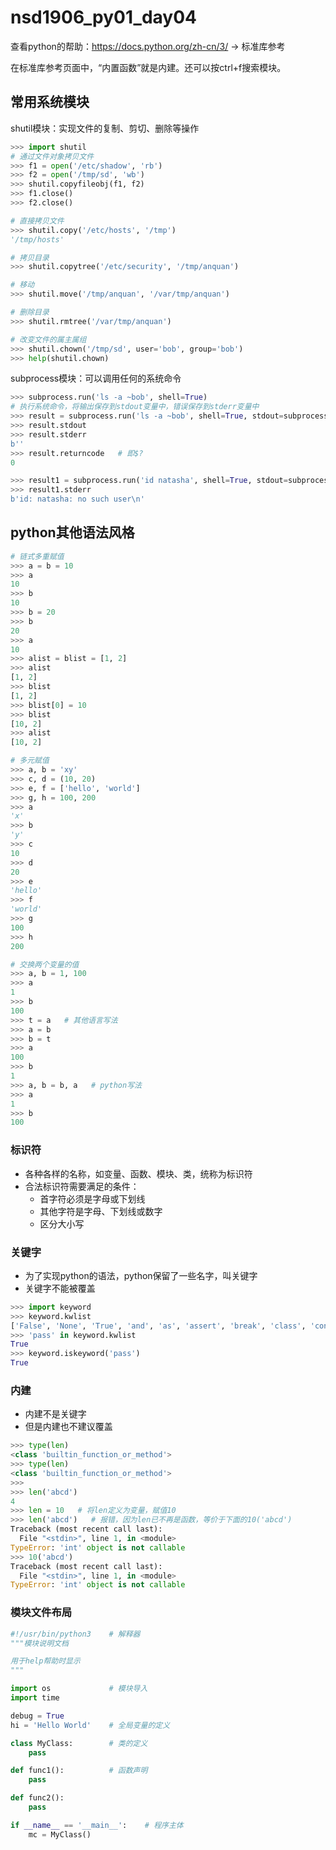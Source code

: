 # nsd1906_py01_day04

查看python的帮助：https://docs.python.org/zh-cn/3/ -> 标准库参考

在标准库参考页面中，“内置函数”就是内建。还可以按ctrl+f搜索模块。

## 常用系统模块

shutil模块：实现文件的复制、剪切、删除等操作

```python
>>> import shutil
# 通过文件对象拷贝文件
>>> f1 = open('/etc/shadow', 'rb')
>>> f2 = open('/tmp/sd', 'wb')
>>> shutil.copyfileobj(f1, f2)
>>> f1.close()
>>> f2.close()

# 直接拷贝文件
>>> shutil.copy('/etc/hosts', '/tmp')
'/tmp/hosts'

# 拷贝目录
>>> shutil.copytree('/etc/security', '/tmp/anquan')

# 移动
>>> shutil.move('/tmp/anquan', '/var/tmp/anquan')

# 删除目录
>>> shutil.rmtree('/var/tmp/anquan')

# 改变文件的属主属组
>>> shutil.chown('/tmp/sd', user='bob', group='bob')
>>> help(shutil.chown)
```

subprocess模块：可以调用任何的系统命令

```python
>>> subprocess.run('ls -a ~bob', shell=True)
# 执行系统命令，将输出保存到stdout变量中，错误保存到stderr变量中
>>> result = subprocess.run('ls -a ~bob', shell=True, stdout=subprocess.PIPE, stderr=subprocess.PIPE)
>>> result.stdout
>>> result.stderr
b''
>>> result.returncode   # 即$?
0

>>> result1 = subprocess.run('id natasha', shell=True, stdout=subprocess.PIPE, stderr=subprocess.PIPE)
>>> result1.stderr
b'id: natasha: no such user\n'
```

## python其他语法风格

```python
# 链式多重赋值
>>> a = b = 10
>>> a
10
>>> b
10
>>> b = 20
>>> b
20
>>> a
10
>>> alist = blist = [1, 2]
>>> alist
[1, 2]
>>> blist
[1, 2]
>>> blist[0] = 10
>>> blist
[10, 2]
>>> alist
[10, 2]

# 多元赋值
>>> a, b = 'xy'
>>> c, d = (10, 20)
>>> e, f = ['hello', 'world']
>>> g, h = 100, 200
>>> a
'x'
>>> b
'y'
>>> c
10
>>> d
20
>>> e
'hello'
>>> f
'world'
>>> g
100
>>> h
200

# 交换两个变量的值
>>> a, b = 1, 100
>>> a
1
>>> b
100
>>> t = a   # 其他语言写法
>>> a = b
>>> b = t
>>> a
100
>>> b
1
>>> a, b = b, a   # python写法
>>> a
1
>>> b
100
```

### 标识符

- 各种各样的名称，如变量、函数、模块、类，统称为标识符
- 合法标识符需要满足的条件：
  - 首字符必须是字母或下划线
  - 其他字符是字母、下划线或数字
  - 区分大小写

### 关键字

- 为了实现python的语法，python保留了一些名字，叫关键字
- 关键字不能被覆盖

```python
>>> import keyword
>>> keyword.kwlist
['False', 'None', 'True', 'and', 'as', 'assert', 'break', 'class', 'continue', 'def', 'del', 'elif', 'else', 'except', 'finally', 'for', 'from', 'global', 'if', 'import', 'in', 'is', 'lambda', 'nonlocal', 'not', 'or', 'pass', 'raise', 'return', 'try', 'while', 'with', 'yield']
>>> 'pass' in keyword.kwlist
True
>>> keyword.iskeyword('pass')
True
```

### 内建

- 内建不是关键字
- 但是内建也不建议覆盖

```python
>>> type(len)
<class 'builtin_function_or_method'>
>>> type(len)
<class 'builtin_function_or_method'>
>>> 
>>> len('abcd')
4
>>> len = 10   # 将len定义为变量，赋值10
>>> len('abcd')   # 报错，因为len已不再是函数，等价于下面的10('abcd')
Traceback (most recent call last):
  File "<stdin>", line 1, in <module>
TypeError: 'int' object is not callable
>>> 10('abcd')
Traceback (most recent call last):
  File "<stdin>", line 1, in <module>
TypeError: 'int' object is not callable
```

### 模块文件布局

```python
#!/usr/bin/python3    # 解释器
"""模块说明文档

用于help帮助时显示
"""

import os             # 模块导入
import time

debug = True
hi = 'Hello World'    # 全局变量的定义

class MyClass:        # 类的定义
    pass

def func1():          # 函数声明
    pass

def func2():
    pass

if __name__ == '__main__':    # 程序主体
    mc = MyClass()
```










